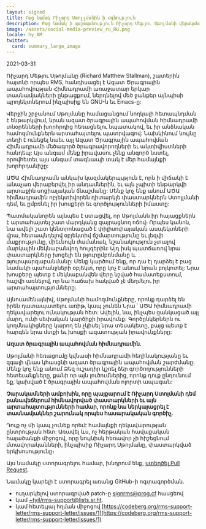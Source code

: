 ```yaml
---
layout: signed
title: Բաց նամակ Րիչարդ Ստոլլմանին ի օգնություն
description: Բաց նամակ ի պաշտպանություն Ռիչարդ Մեթյու Սթոլմանի վերականգնման Ազատ Ծրագրային ապահովության Հիմնադրամում
image: /assets/social-media-preview_ru_RU.png
locale: hy_AM
twitter:
  card: summary_large_image
---
```

2021-03-31

Ռիչարդ Մեթյու Սթոլմանը (Richard Matthew Stallman), շատերին հայտնի
որպես RMS, հանդիսացել է Ազատ Ծրագրային ապահովության Հիմնադրամի
առաջատար երկար տասնամյակների ընթացքում, ներդնելով մեծ ջանքեր այնպիսի
պրոյեկտներում ինչպիսիք են GNU-ն եւ Emacs-ը:

Վերջին շրջանում Սթոլմանը համացանցում նողկալի հետապնդման է ենթարկվում,
նրան ազատ ծրագրային ապահովման հիմնադրամի տնօրենների խորհրդից
հեռացնելու նպատակով, եւ իր անձնական համոզմունքներն արտահայտելու
պատրվագով: Նախկինում նույնը տեղի է ունեցել նաեւ այլ Ազատ Ծրագրային
ապահովման Հիմնադրամի մեծագործ ծրագրավորողների եւ ակտիվիստների հանդեպ:
Այս անգամ մենք իրավասու չենք անգործ նստել, որովհետեւ այս անգամ տագնապի
տակ է մեր համայնքի խորհրդանիշը:

ԱԾԱ Հիմնադրամն անկախ կազմակերպւթյուն է, որն ի վիճակի է անաչառ
վերաբերվել իր անդամներին, եւ այն չպիտի ենթարկվի արտաքին սոցիալական
ճնաշմանը: Մենք կոչ ենք անում ԱԾԱ հիմնադրամին ոբյեկտիվորեն դիտարկլե
փաստարկներն Ստոլլմանի դեմ, եւ ըմբռնել իր խոսքերի եւ գործլությունների
իմաստը:

Պատմականորեն այնպես է ստացվել, որ Սթոլմանն իր հայացքներն է արտահայտել
շատ մարդկանց զայրացնող ոճով։ Որպես կանոն, նա ավելի շատ կենտրոնացած է
փիլիսոփայական ասպեկտների վրա, հետապնդելով օբյեկտիվ ճշմարտությունը եւ
լեզվի մաքրությունը, միեւնույն ժամանակ, նշանակություն չտալով մարկային
մեկնաբանվող հույզերին: Այդ իսկ պատճառով նրա փաստարկները խոցելի են
թյուրըմբռնմանը և թյուրպարզաբանմանը: Մենք կարծում ենք, որ դա էլ դարձել
է բաց նամակի պահանջների օբյեկտ, որը կոչ է անում նրան բոյկոտել: Նրա
խոսքերը պետք է մեկնաբանվեն վերը նշված համատեքստում, հաշվի առնելով, որ
նա հաճախ հակված չէ մեղմելու իր արտահայտությունները:

Այնուամենայնիվ, Սթոլմանի համոզմունքները, որոնք դարձել են իրեն
դատապատելու առիթ, կապ չունեն Նրա ՝ ԱԾԱ հիմնադրամի ղեկավարելու
ունակության հետ: Ավելին, նա, ինչպես ցանկացած այլ մարդ, ունի սեփական
կարծիքի իրավունք։ Գործընկերներն ու կողմնակիցները կարող են չկիսել նրա
տեսակետը, բայց պետք է հարգեն նրա մտքի եւ խոսքի ազատության իրավունքները:

**Ազատ ծրագրային ապահովման հիմնադրամին.**

Սթոլմանի հեռացումը կվնասի հիմնադրամի հեղինակությանը եւ զգալի վնաս
կհասցնի ազատ ծրագրային ապահովման շարժմանը: Մենք կոչ ենք անում Ձեզ
ուշադիր կշռել ձեր գործողությունների հետեւանքները, քանի որ այն
լուծումներից, որոնք դուք ընդունում եք, կախված է ծրագրային ապահովման
ոլորտի ապագան:

**Չարակամների ամբոխին, որը պայքարում է Ռիչարդ Ստոլմանի դեմ
բանավեճերում հիմնավորված փաստարկների եւ այն արտահայտությունների համար,
որոնք նա ներկայացրել է տասնամյակներ շարունակ որպես հասարակական
գործիչ.**

Դուք ոչ մի կապ չունեք որեւէ համայնքի ղեկավարության ընտրության հետ:
Առավել ևս, ոչ հերթական հավաքական հալածանքի միջոցով, որը նույնիսկ
հեռավոր չի հիշեցնում մտավորականների, ինչպիսիք Ռիչարդ Սթոլմանը,
փաստարկված երկխոսությունը։

Այս նամակը ստորագրելու համար, խնդրում ենք, [ստեղծել Pull
Request](https://github.com/rms-support-letter/rms-support-letter.github.io/pulls).

Նամակը կարելի է ստորագրել առանց GitHub-ի ոգտագործման.
- ուղարկելով ստորագրված patch-ը [signrms@prog.cf](mailto:signrms@prog.cf) հասցեով 
- կամ [~tyil/rms-support@lists.sr.ht](mailto:~tyil/rms-support@lists.sr.ht).
- կամ հետեւյալ հղման միջոցով [https://codeberg.org/rms-support-letter/rms-support-letter/issues/1](https://codeberg.org/rms-support-letter/rms-support-letter/issues/1)
